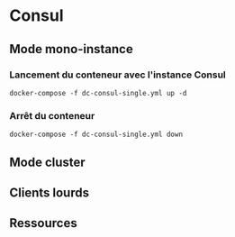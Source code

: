 # Consul

## Mode mono-instance 

### Lancement du conteneur avec l'instance Consul

```
docker-compose -f dc-consul-single.yml up -d
```

### Arrêt du conteneur

```
docker-compose -f dc-consul-single.yml down
```

## Mode cluster


## Clients lourds


## Ressources
